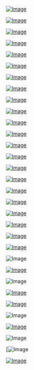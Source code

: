
[![Image](guardian/Screenshot_2020-07-20_10-31-11.png)](https://www.youtube.com/watch?v=bPEknYYYotw)

[![Image](guardian/Screenshot_2020-07-17_12-24-07.png)](https://www.youtube.com/watch?v=p-zJzffx3FM)

[![Image](guardian/Screenshot_2020-07-16_10-48-06.png)](https://www.youtube.com/watch?v=2wM8ab1asLs)

[![Image](guardian/Screenshot_2020-07-15_05-59-16.png)](https://www.youtube.com/watch?v=8cW8kAFbnik)

[![Image](guardian/Screenshot_2020-07-15_21-11-02.png)](https://www.youtube.com/watch?v=xQP48l5fqaA)

[![Image](guardian/Screenshot_2020-07-14_04-40-56.png)](https://www.youtube.com/watch?v=MM2wihm5lDo)

[![Image](guardian/Screenshot_2020-07-13_11-16-07.png)](https://www.youtube.com/watch?v=FLaR_MrVNPM)

[![Image](guardian/Screenshot_2020-07-08_10-47-29.png)](https://www.youtube.com/watch?v=a6PeQ3Vj73gg)

[![Image](guardian/Screenshot_2020-07-07_14-05-19.png)](https://www.nytimes.com/2020/07/07/health/novavax-coronavirus-vaccine-warp-speed.html)

[![Image](guardian/Screenshot_2020-07-06_14-08-52.png)](https://arcturusrx.com/)

[![Image](guardian/Screenshot_2020-07-04_03-30-42.png)](https://www.youtube.com/watch?v=h2JF66qwF2E)

[![Image](guardian/Screenshot_2020-07-01_13-29-23.png)](https://www.youtube.com/watch?v=67ScaLWNf4o)

[![Image](guardian/Screenshot_2020-06-30_15-53-53.png)](https://www.online-xxx-show.com/)

[![Image](guardian/Screenshot_2020-06-28_14-56-27.png)](https://www.youtube.com/watch?v=iEEM0HkEkp8)

[![Image](guardian/Screenshot_2020-06-27_17-43-22.png)](https://www.youtube.com/watch?v=juQPE-v28es)

[![Image](hive/Screenshot_2020-06-21_12-49-54.png)](https://www.youtube.com/watch?v=-gP_Q2myNWo)

[![Image](hive/Screenshot_2020-06-13_11-27-33.png)](https://www.youtube.com/watch?v=O3NQDXQaVtQ)

[![Image](hive/Screenshot_2020-06-06_18-30-55.png)](https://www.youtube.com/watch?v=-371LmCinrY)

[![Image](aton/Screenshot_2020-05-21_18-18-41.png)](https://human.biodigital.com)

[![Image](hive/oath.png)](https://www.theguardian.com/science/2019/aug/16/mathematicians-need-doctor-style-hippocratic-oath-says-academic-hannah-fry)

[![Image](hive/purdue.png)](https://www.theguardian.com/us-news/2018/jan/27/universities-sackler-family-purdue-pharma-oxycontin-opioids)

[![Image](almanac/Global_Seed_Vault.jpg)](https://www.seedvault.no/)

![Image](brexit.png)

[![Image](wiccanyear.png)](https://www.youtube.com/watch?v=u-ghhn_IqeU)

![Image](hearthemoment.png)

[![Image](myth-of-the-jewish-genome.png)](https://www.merriam-webster.com/dictionary/chromatic)

[![Image](mediasource.png)](https://www.youtube.com/watch?v=pneoCZSiofI)

![Image](ISS.png)

[![Image](完璧.png)](https://www.ibm.com/developerworks/jp/aix/library/au-errnovariable/index.html)

![Image](voyager.png)

[![[Image](stone-sky.png)](https://www.youtube.com/watch?v=NX0iaeMzHyI)

[![Image](aton/Screenshot_2020-05-21_00-18-41.png)](https://www.youtube.com/watch?v=EQ-CGYWQRyM)




